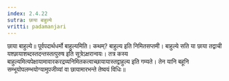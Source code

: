 ```yaml
---
index: 2.4.22
sutra: छाया बाहुल्ये
vritti: padamanjari
---
```


 छाया बाहुल्ये॥ पूर्वपदार्थधर्मो बाहुल्यमिति। कथम्? बाहुल्य इति निमितसप्तमी। बाहुल्ये सति या छाया तद्वाची यश्छायाशब्दस्तदन्तस्तत्पुरुष इति सूत्रेऽक्षरान्वयः। तत्र कस्य बाहुल्यमित्यपेक्षायामावारकरद्रव्यनिमितकत्वाच्छायायास्तद्वाहुल्य इति गम्यते। तेन यानि बहूनि सम्भूयोपलम्भयोग्यामुपजीव्यां वा छायामारभन्ते तेष्वयं विधिः॥